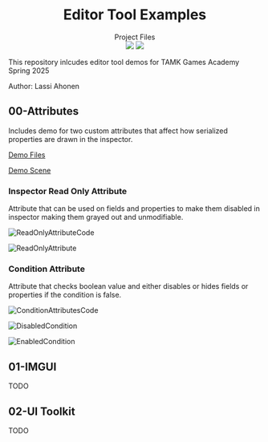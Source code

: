 <h1 align="center"> Editor Tool Examples </h1> 
<p align="center">
  Project Files
  <br>
  <img src="https://img.shields.io/badge/Unity-6000.0.33f1-lightgrey" />
  <img src="https://img.shields.io/badge/Render Pipeline-Universal 3D-orange" />
</p>

This repository inlcudes editor tool demos for TAMK Games Academy Spring 2025

Author: Lassi Ahonen

## 00-Attributes
Includes demo for two custom attributes that affect how serialized properties are drawn in the inspector.

[Demo Files](/EditorToolDemo/Assets/Demo/00-Attributes)

[Demo Scene](/EditorToolDemo/Assets/Scenes)

### Inspector Read Only Attribute
Attribute that can be used on fields and properties to make them disabled in inspector making them grayed out and unmodifiable.

![ReadOnlyAttributeCode](https://github.com/user-attachments/assets/1aa400de-9b9f-4835-9acf-7ad5e630bca3)

![ReadOnlyAttribute](https://github.com/user-attachments/assets/8ddc0c8b-1d50-43d2-9049-251395e8d0e9)

### Condition Attribute
Attribute that checks boolean value and either disables or hides fields or properties if the condition is false.

![ConditionAttributesCode](https://github.com/user-attachments/assets/3c2ee984-0727-4c1e-8381-65c031c42278)

![DisabledCondition](https://github.com/user-attachments/assets/fe2e216f-5370-4e6f-8308-25940aa6f2c1)

![EnabledCondition](https://github.com/user-attachments/assets/0b1dfa47-edab-40ae-9b98-6378bd9f4dea)

## 01-IMGUI
TODO

## 02-UI Toolkit
TODO
